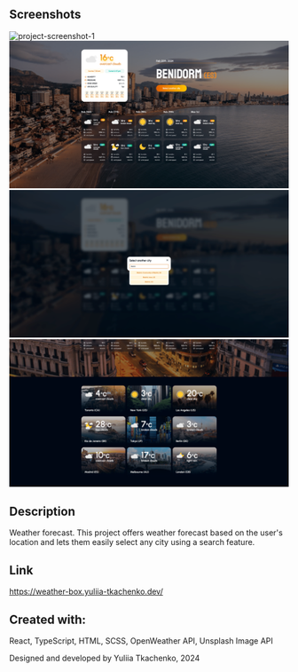 ## Screenshots
![project-screenshot-1](public/assets/images/screenshot-1.png)
![project-screenshot-2](public/assets/images/screenshot-2.png)
![project-screenshot-3](public/assets/images/screenshot-3.png)
![project-screenshot-4](public/assets/images/screenshot-4.png)

## Description

Weather forecast. This project offers weather forecast based on the user's location and lets them easily select any city using a search feature.

## Link
https://weather-box.yuliia-tkachenko.dev/

## Created with:
React, TypeScript, HTML, SCSS, OpenWeather API, Unsplash Image API

Designed and developed by Yuliia Tkachenko, 2024